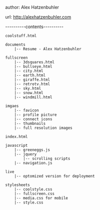 author: Alex Hatzenbuhler

url: http://alexhatzenbuhler.com

----------contents----------

	coolstuff.html

	documents
		|-- Resume - Alex Hatzenbuhler

	fullscreen
		|-- 3dsquares.html
		|-- bullseye.html
		|-- city.html
		|-- earth.html
		|-- giraffe.html
		|-- retrotv.html
		|-- sky.html
		|-- snow.html
		|-- windmill.html

	imgaes
		|-- favicon
		|-- profile picture
		|-- connect icons
		|-- thumbnails
		|-- full resolution images

	index.html

	javascript
		|-- greeneggs.js
		|-- jquery
			|-- scrolling scripts
		|-- navigation.js

	live
		|-- optomized version for deployment

	stylesheets
		|-- coolstyle.css
		|-- fullscreen.css
		|-- media.css for mobile
		|-- style.css